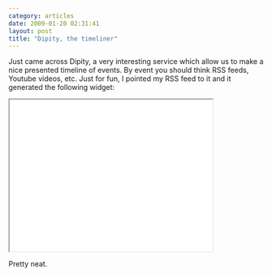 ```yaml
---
category: articles
date: 2009-01-20 02:31:41
layout: post
title: "Dipity, the timeliner"
---
```


<p>Just came across Dipity, a very interesting service which allow us to make a nice presented timeline of events. By event you should think RSS feeds, Youtube videos, etc. Just for fun, I pointed my RSS feed to it and it generated the following widget:</p><iframe width="400" height="300" src="//wwwdipity.com/bordalix/personal/embed_tl?"></iframe><p>Pretty neat.</p>
